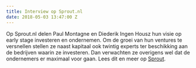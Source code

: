 ```yaml
---
title: Interview op Sprout.nl
date: 2018-05-03 13:47:00 Z
---
```


Op Sprout.nl delen Paul Montagne en Diederik Ingen Housz hun visie op early stage investeren en ondernemen. Om de groei van hun ventures te versnellen stellen ze naast kapitaal ook twintig experts ter beschikking aan de bedrijven waarin ze investeren. Dan verwachten ze overigens wel dat de ondernemers er maximaal voor gaan. Lees dit en meer op [Sprout](https://www.sprout.nl/artikel/investeerders/deze-investeerders-ondernemen-mee-met-hun-startups). 